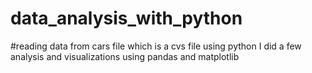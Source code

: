 # data_analysis_with_python
#reading data from cars file which is a cvs file
using python I did a few analysis and visualizations using pandas and matplotlib
